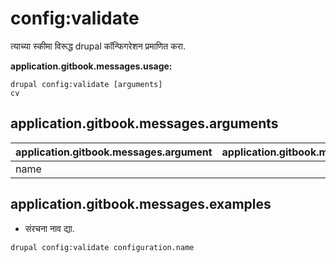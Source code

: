 # config:validate
त्याच्या स्कीमा विरूद्ध drupal कॉन्फिगरेशन प्रमाणित करा.

**application.gitbook.messages.usage:**
```
drupal config:validate [arguments]
cv
```

## application.gitbook.messages.arguments
application.gitbook.messages.argument | application.gitbook.messages.details
---------|-------------
name | 

## application.gitbook.messages.examples
* संरचना नाव द्या.
```
drupal config:validate configuration.name
```
